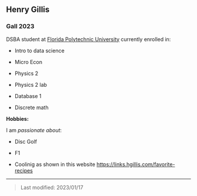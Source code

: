 ## Henry Gillis

### Gall 2023

DSBA student at [Florida Polytechnic University](https://www.floridapoly.edu) currently enrolled in: 

- Intro to data science

- Micro Econ

- Physics 2

- Physics 2 lab

- Database 1

- Discrete math

**Hobbies:**

I am _passionate about_: 

- Disc Golf

- F1

- Coolinig as shown in this website <https://links.hgillis.com/favorite-recipes>

***

> Last modified: 2023/01/17
